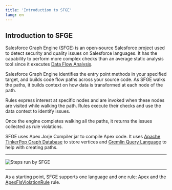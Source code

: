 ```yaml
---
title: 'Introduction to SFGE'
lang: en
---
```

## Introduction to SFGE
Salesforce Graph Engine (SFGE) is an open-source Salesforce project used to detect security and quality issues on Salesforce languages. It has the capability to perform more complex checks than an average static analysis tool since it executes [Data Flow Analysis](https://en.wikipedia.org/wiki/Data-flow_analysis).

Salesforce Graph Engine identifies the entry point methods in your specified target, and builds code flow paths across your source code. As SFGE walks the paths, it builds context on how data is transformed at each node of the path.

Rules express interest at specific nodes and are invoked when these nodes are visited while walking the path. Rules execute their checks and use the data context to identify issues. 

Once the engine completes walking all the paths, it returns the issues collected as rule violations.

SFGE uses Apex Jorje Compiler jar to compile Apex code. It uses [Apache TinkerPop Graph Database](https://tinkerpop.apache.org/) to store vertices and [Gremlin Query Language](https://tinkerpop.apache.org/gremlin.html) to help with creating paths.

-------

![Steps run by SFGE](./assets/images/SFGE_flow_overview.png)

-------
As a starting point, SFGE supports one language and one rule: Apex and the [ApexFlsViolationRule](./en/v3.x/salesforce-graph-engine/rules/#dfa-rules) rule.